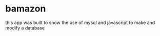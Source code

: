 # bamazon

this app was built to show the use of mysql and javascript to make and modify a database
